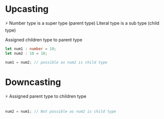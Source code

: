 # Upcasting



⚡️ Number type is a super type (parent type)
  Literal type is a sub type (child type)

Assigned children type to parent type





``` typescript 
let num1 : number = 10;
let num2 : 10 = 10; 

num1 = num2; // possible as num2 is child type
```


# Downcasting

⚡️ Assigned parent type to children type




``` typescript 

num2 = num1; // Not possible as num2 is child type
```
